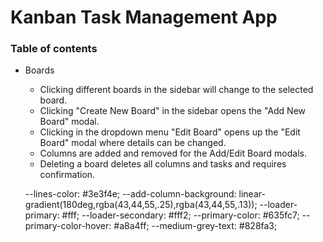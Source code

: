 # Kanban Task Management App

### Table of contents

- Boards

  - Clicking different boards in the sidebar will change to the selected board.
  - Clicking "Create New Board" in the sidebar opens the "Add New Board" modal.
  - Clicking in the dropdown menu "Edit Board" opens up the "Edit Board" modal where details can be changed.
  - Columns are added and removed for the Add/Edit Board modals.
  - Deleting a board deletes all columns and tasks and requires confirmation.

  --lines-color: #3e3f4e;
  --add-column-background: linear-gradient(180deg,rgba(43,44,55,.25),rgba(43,44,55,.13));
  --loader-primary: #fff;
  --loader-secondary: #fff2;
  --primary-color: #635fc7;
  --primary-color-hover: #a8a4ff;
  --medium-grey-text: #828fa3;

